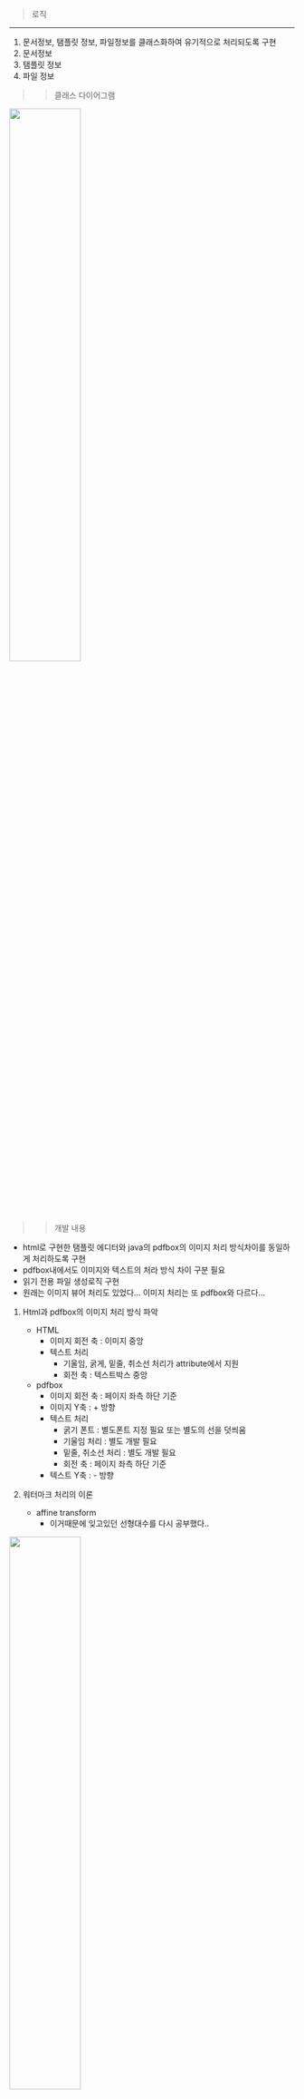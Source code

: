 >로직
---
1. 문서정보, 탬플릿 정보, 파일정보를 클래스화하여 유기적으로 처리되도록 구현
2. 문서정보
3. 탬플릿 정보
4. 파일 정보

>>클래스 다이어그램

<img src="./img/classDialog.png" width="50%" height="50%"/>

>>개발 내용
* html로 구현한 탬플릿 에디터와 java의 pdfbox의 이미지 처리 방식차이를 동일하게 처리하도록 구현
* pdfbox내에서도 이미지와 텍스트의 처라 방식 차이 구분 필요
* 읽기 전용 파일 생성로직 구현
* 원래는 이미지 뷰어 처리도 있었다... 이미지 처리는 또 pdfbox와 다르다...
1. Html과 pdfbox의 이미지 처리 방식 파악
    - HTML
        * 이미지 회전 축 : 이미지 중앙
        * 텍스트 처리
            - 기울임, 굵게, 밑줄, 취소선 처리가 attribute에서 지원
            - 회전 축 : 텍스트박스 중앙
    - pdfbox
        * 이미지 회전 축 : 페이지 좌측 하단 기준
        * 이미지 Y축 : + 방향
        * 텍스트 처리
            - 굵기 폰트 : 별도폰트 지정 필요 또는 별도의 선을 덧씌움
            - 기울임 처리 : 별도 개발 필요
            - 밑줄, 취소선 처리 : 별도 개발 필요
            - 회전 축 : 페이지 좌측 하단 기준
        * 텍스트 Y축 : - 방향

2. 워터마크 처리의 이론
    - affine transform
        * 이거때문에 잊고있던 선형대수를 다시 공부했다..
<img src="./img/affineTransform.png" width="50%" height="50%"/>

        * 간단히 말하면 Translation(이동), Scale(크기변형), Shear(전단->기울임), Rotation(회전) 을 사용할텐데 이를 복합사용시 배열을 곱하면 된다.
        * 다행히 pdfbox에선 이 내용들을 함수로 제공해준다. shear 빼고...
        ```java
        Matrix rotationMatrix = Matrix.getRotateInstance(atRadDegree, 0, 0);
        Matrix rollbackMatrix = Matrix.getTranslateInstance(rollbackX, rollbackY);
        Matrix shearMatrix = new Matrix(1, 0, shearDegree, 1, 0, 0);
        Matrix combinedMatrix = rotationMatrix.multiply(rollbackMatrix).multiply(rollbackMatrix2).multiply(translationMatrix);
        ```

3. 이미지 처리
    - pdfbox에서의 이미지 처리를 html과 같이 변형한다.
    - 로직
        1. 이미지 불러오기
        ```java
        PDImageXObject pdImage = PDImageXObject.createFromFile(watermarkImg.getFilePath(), pdfDoc);
        pdImage.setWidth(watermarkImgWidth);
        pdImage.setHeight(watermarkImgHeight);
        cs.drawImage(pdImage, 0, 0, watermarkImgWidth, watermarkImgHeight);
        ```

        1. 회전
            - 회전 후 각 꼭지점이 모서리로 가도록 이동한다.
<img src="./img/imageRotate1.png" width="50%" height="50%"/>

            - 그 다음 html기준으로 회전이 되었던 것 처럼 이미지 위치를 이동한다.
<img src="./img/imageRotate2.png" width="50%" height="50%"/>
        2. 이동
            - 지정된 위치와 보정값을 연산하여 추가이동 로직을 실행한다.
        ```java
        // 이미지의 중심을 중심으로 회전 -> 이동 후 회전
        double atRadDegree = Math.toRadians(-watermarkImg.getAngle());
        Matrix rotationMatrix = Matrix.getRotateInstance(atRadDegree, 0, 0);

        //축이동 위한 회전 위치 롤백
        float rollbackX = (float)(0);
        float rollbackY = (float)(0);
        if(0 < (-watermarkImg.getAngle()) && 90 >= (-watermarkImg.getAngle())){
            rollbackX = (float)(watermarkImgHeight * Math.sin(atRadDegree));
        }
        else if(90 < (-watermarkImg.getAngle()) && 180 >= (-watermarkImg.getAngle())){
            rollbackX = (float)(-(watermarkImgWidth * Math.cos(atRadDegree)) + (watermarkImgHeight * Math.sin(atRadDegree)));
            rollbackY = -(float)(watermarkImgHeight * Math.cos(atRadDegree));
        }
        else if(0 >= (-watermarkImg.getAngle()) && -90 < (-watermarkImg.getAngle())){
            rollbackY = -(float)(((watermarkImgWidth * Math.sin(atRadDegree))));
        }
        else if(-90 >= (-watermarkImg.getAngle()) && -180 <= (-watermarkImg.getAngle())){
            rollbackX = -(float)(((watermarkImgWidth * Math.cos(atRadDegree))));
            rollbackY = -(float)((watermarkImgWidth * Math.sin(atRadDegree)) + (watermarkImgHeight * Math.cos(atRadDegree)));
        }
        Matrix rollbackMatrix = Matrix.getTranslateInstance(rollbackX, rollbackY);

        //축이동
        float rollbackX2 = (float)(watermarkImgWidth-((Math.abs(Math.cos(atRadDegree)) * watermarkImgWidth) + (Math.abs(Math.sin(atRadDegree)) * watermarkImgHeight)))/2;
        float rollbackY2 = (float)(watermarkImgHeight-((Math.abs(Math.sin(atRadDegree)) * watermarkImgWidth) + (Math.abs(Math.cos(atRadDegree)) * watermarkImgHeight)))/2;
        Matrix rollbackMatrix2 = Matrix.getTranslateInstance(rollbackX2, rollbackY2);

        //원하는 위치로 다시 이동
        float moveX = positionPair.getLeft() + watermarkImg.getCorrectionX();
        float moveY = positionPair.getRight() + watermarkImg.getCorrectionY();
        Matrix translationMatrix = Matrix.getTranslateInstance(moveX, moveY);

        //변환을 결합하여 최종 변환 행렬을 얻음
        Matrix combinedMatrix = rotationMatrix.multiply(rollbackMatrix).multiply(rollbackMatrix2).multiply(translationMatrix);
        ```

4. 텍스트 처리
    - pdfbox에서의 텍스트 처리를 html과 같이 변형한다.
    - 로직
        1. 인라인 폰트 지정
            - pdfbox의 기본 폰트 지정시 한글 오류가 발생하므로 한글을 지원하는 인라인 폰트가 필요하다.
        ```java
        PDFont font = null;
        if(watermarkText.fontExists()){
            String fontPath = fontFolderPath + File.separator + "pdfbox" + File.separator + "NotoSansKR-Regular.ttf";
            if(watermarkText.getFontStyle() == Font.BOLD || watermarkText.getFontStyle() == (Font.BOLD | Font.ITALIC)){
                fontPath = fontFolderPath + File.separator + "pdfbox" + File.separator + "NotoSansKR-Bold.ttf";
            }
            InputStream fontStream = new FileInputStream(fontPath);
            font = PDType0Font.load(pdfDoc, fontStream);
        }
        float fontSize = (float)watermarkText.getFontSize();
        float fontWidth = font.getStringWidth(watermarkText.getText()) / 1000 * fontSize;
        float fontHeight = font.getFontDescriptor().getCapHeight() / 1000 * fontSize;
        ```
        2. 기울임
            - pdfbox는 텍스트 기울임 기능을 지원하지 않는다. 따라서 별도 개발해야 한다.
            - 기울임 처리는 Y축의 변동이 없으므로 배열 선언시 ShearX값만 부여한다.
            - 기울임 처리를 처음에 안하면 추가 이동로직을 줘야하므로 처음에 실행한다.
        3. 회전
            - 회전 후 각 꼭지점이 모서리로 가도록 이동한다.
<img src="./img/textRotate1.png" width="50%" height="50%"/>
            - 그 다음 html기준으로 회전이 되었던 것 처럼 이미지 위치를 이동한다.
<img src="./img/textRotate2.png" width="50%" height="50%"/>
        4. 이동
            - 지정된 위치와 보정값을 연산하여 추가이동 로직을 실행한다.
        ```java
        // 이미지의 중심을 중심으로 회전 -> 이동 후 회전
        Matrix rotationMatrix = Matrix.getRotateInstance(atRadDegree, 0, 0);

        //축이동 위한 회전 위치 롤백
        float rollbackX = (float)(0);
        float rollbackY = (float)(0);
        if(0 < (-watermarkText.getAngle()) && 90 >= (-watermarkText.getAngle())){
            rollbackX = (float)(fontHeight * Math.sin(atRadDegree));
        }
        else if(90 < (-watermarkText.getAngle()) && 180 >= (-watermarkText.getAngle())){
            rollbackX = (float)(-(fontWidth * Math.cos(atRadDegree)) + (fontHeight * Math.sin(atRadDegree)));
            rollbackY = -(float)(fontHeight * Math.cos(atRadDegree));
        }
        else if(0 >= (-watermarkText.getAngle()) && -90 < (-watermarkText.getAngle())){
            rollbackY = -(float)(((fontWidth * Math.sin(atRadDegree))));
        }
        else if(-90 >= (-watermarkText.getAngle()) && -180 <= (-watermarkText.getAngle())){
            rollbackX = -(float)(((fontWidth * Math.cos(atRadDegree))));
            rollbackY = -(float)((fontWidth * Math.sin(atRadDegree)) + (fontHeight * Math.cos(atRadDegree)));
        }
        Matrix rollbackMatrix = Matrix.getTranslateInstance(rollbackX, rollbackY);

        //축이동
        float rollbackX2 = (float)(fontWidth - rotatedFontWidth)/2;
        float rollbackY2 = (float)(fontHeight - rotatedFontHeight)/2;
        Matrix rollbackMatrix2 = Matrix.getTranslateInstance(rollbackX2, rollbackY2);

        //원하는 위치로 다시 이동
        float moveX = positionPair.getLeft() + watermarkText.getCorrectionX();
        float moveY = positionPair.getRight() + watermarkText.getCorrectionY();
        Matrix translationMatrix = Matrix.getTranslateInstance(moveX, moveY);


        Matrix combinedMatrix = null;
        //기울임처리
        if(watermarkText.getFontStyle() == Font.ITALIC || watermarkText.getFontStyle() == (Font.BOLD | Font.ITALIC)){
            float shearDegree = 0.4f;
            Matrix shearMatrix = new Matrix(1, 0, shearDegree, 1, 0, 0);
            combinedMatrix = shearMatrix.multiply(rotationMatrix).multiply(rollbackMatrix).multiply(rollbackMatrix2).multiply(translationMatrix);
        }
        else{
            combinedMatrix = rotationMatrix.multiply(rollbackMatrix).multiply(rollbackMatrix2).multiply(translationMatrix);
        }
        ```

        5. 밑줄/취소선
            - pdfbox에선 밑줄, 취소선도 제공하지 않기 때분에 별도로 그려줘야한다.
            - 선 굵기는 폰트 크기에 7로 나눈게 제일 보기 편해서 그럼
        ```java
        //밑줄, 취소선 등의 선긋기
        float lineWidth = (fontSize/7) < 1?1:(fontSize/7);
        if("lineThrough".equals(watermarkText.getTextDecoration())){
            cs.setLineWidth(lineWidth);
            AffineTransform combinedAffineTransform = combinedMatrix.createAffineTransform();
            Point2D fromPoint = new Point2D.Double();
            combinedAffineTransform.transform(new Point2D.Double(0, (double)(fontSize / 2)), fromPoint);
            Point2D toPoint = new Point2D.Double();
            combinedAffineTransform.transform(new Point2D.Double(fontWidth, (double)(fontSize / 2)), toPoint);
            cs.moveTo((float)fromPoint.getX(), (float)fromPoint.getY());
            cs.lineTo((float)toPoint.getX(), (float)toPoint.getY());
            cs.stroke();
        }
        else if("underline".equals(watermarkText.getTextDecoration())){
            cs.setLineWidth(lineWidth);
            AffineTransform combinedAffineTransform = combinedMatrix.createAffineTransform();
            Point2D fromPoint = new Point2D.Double();
            combinedAffineTransform.transform(new Point2D.Double(0, (double)(-3)), fromPoint);
            Point2D toPoint = new Point2D.Double();
            combinedAffineTransform.transform(new Point2D.Double(fontWidth, (double)(-3)), toPoint);
            cs.moveTo((float)fromPoint.getX(), (float)fromPoint.getY());
            cs.lineTo((float)toPoint.getX(), (float)toPoint.getY());
            cs.stroke();
        }
        ```
